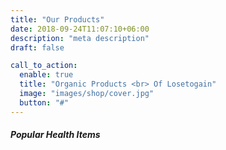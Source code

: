 ```yaml
---
title: "Our Products"
date: 2018-09-24T11:07:10+06:00
description: "meta description"
draft: false

call_to_action:
  enable: true
  title: "Organic Products <br> Of Losetogain"
  image: "images/shop/cover.jpg"
  button: "#"
---
```



<h5 class="line-title"><span class="bg-white">Popular Health Items</span></h5>